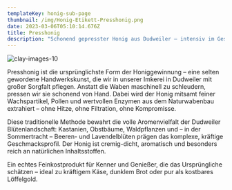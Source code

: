 ```yaml
---
templateKey: honig-sub-page
thumbnail: /img/Honig-Etikett-Presshonig.png
date: 2023-03-06T05:10:14.676Z
title: Presshonig
description: "Schonend gepresster Honig aus Dudweiler – intensiv im Geschmack, naturbelassen in seiner Struktur."
---
```

![clay-images-10](/img/Honig-Etikett-Presshonig.png)


Presshonig ist die ursprünglichste Form der Honiggewinnung – eine selten gewordene Handwerkskunst, die wir in unserer Imkerei in Dudweiler mit großer Sorgfalt pflegen. Anstatt die Waben maschinell zu schleudern, pressen wir sie schonend von Hand. Dabei wird der Honig mitsamt feiner Wachspartikel, Pollen und wertvollen Enzymen aus dem Naturwabenbau extrahiert – ohne Hitze, ohne Filtration, ohne Kompromisse.

Diese traditionelle Methode bewahrt die volle Aromenvielfalt der Dudweiler Blütenlandschaft: Kastanien, Obstbäume, Waldpflanzen und – in der Sommertracht – Beeren- und Lavendelblüten prägen das komplexe, kräftige Geschmacksprofil. Der Honig ist cremig-dicht, aromatisch und besonders reich an natürlichen Inhaltsstoffen.

Ein echtes Feinkostprodukt für Kenner und Genießer, die das Ursprüngliche schätzen – ideal zu kräftigem Käse, dunklem Brot oder pur als kostbares Löffelgold.



